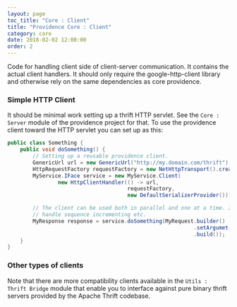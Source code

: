 ```yaml
---
layout: page
toc_title: "Core : Client"
title: "Providence Core : Client"
category: core
date: 2018-02-02 12:00:00
order: 2
---
```


Code for handling client side of client-server communication. It contains the
actual client handlers. It should only require the google-http-client library
and otherwise rely on the same dependencies as core providence.

### Simple HTTP Client

It should be minimal work setting up a thrift HTTP servlet. See the `Core : Server`
module of the providence project for that. To use the providence client
toward the HTTP servlet you can set up as this:

```java
public class Something {
    public void doSomething() {
        // Setting up a reusable providence client.
        GenericUrl url = new GenericUrl("http://my.domain.com/thrift");
        HttpRequestFactory requestFactory = new NetHttpTransport().createRequestFactory();
        MyService.IFace service = new MyService.Client(
                new HttpClientHandler(() -> url,
                                      requestFactory,
                                      new DefaultSerializerProvider()));

        // The client can be used both in parallel and one at a time. It will internally
        // handle sequence incrementing etc.
        MyResponse response = service.doSomething(MyRequest.builder()
                                                           .setArgumet("an argument")
                                                           .build());
    }
}
```

### Other types of clients

Note that there are more compatibility clients available in the `Utils : Thrift Bridge`
module that enable you to interface against pure binary thrift servers provided by
the Apache Thrift codebase.